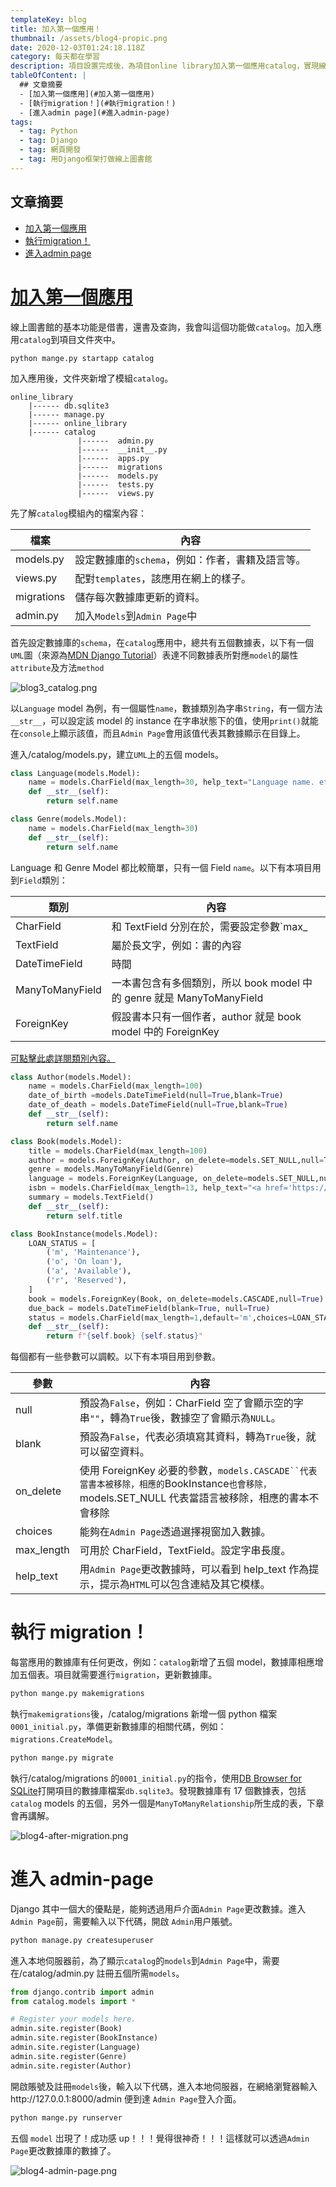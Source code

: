 ```yaml
---
templateKey: blog
title: 加入第一個應用！
thumbnail: /assets/blog4-propic.png
date: 2020-12-03T01:24:18.118Z
category: 每天都在學習
description: 項目設置完成後，為項目online library加入第一個應用catalog，實現線上圖書館基本功能！
tableOfContent: |
  ## 文章摘要
  - [加入第一個應用](#加入第一個應用)
  - [執行migration！](#執行migration！)
  - [進入admin page](#進入admin-page)
tags:
  - tag: Python
  - tag: Django
  - tag: 網頁開發
  - tag: 用Django框架打做線上圖書館
---
```

## 文章摘要

* [加入第一個應用](#加入第一個應用)
* [執行migration！](#執行migration！)
* [進入admin page](#進入admin-page)

# <ins>加入第一個應用<ins>

線上圖書館的基本功能是借書，還書及查詢，我會叫這個功能做`catalog`。加入應用`catalog`到項目文件夾中。

```
python mange.py startapp catalog
```

加入應用後，文件夾新增了模組`catalog`。

```
online_library
    |------ db.sqlite3
    |------ manage.py
    |------ online_library
    |------ catalog
               |------  admin.py
               |------  __init__.py
               |------  apps.py
               |------  migrations
               |------  models.py
               |------  tests.py
               |------  views.py
```

先了解`catalog`模組內的檔案內容：

| 檔案         | 內容                           |
| ---------- | ---------------------------- |
| models.py  | 設定數據庫的`schema`，例如：作者，書籍及語言等。 |
| views.py   | 配對`templates`，該應用在網上的樣子。     |
| migrations | 儲存每次數據庫更新的資料。                |
| admin.py   | 加入`Models`到`Admin Page`中     |

首先設定數據庫的`schema`，在`catalog`應用中，總共有五個數據表，以下有一個`UML`圖（來源為[MDN Django Tutorial](https://developer.mozilla.org/en-US/docs/Learn/Server-side/Django)）表達不同數據表所對應`model`的屬性`attribute`及方法`method`

![blog3_catalog.png](/assets/blog4_catalog.png)

以`Language` model 為例，有一個屬性`name`，數據類別為字串`String`，有一個方法`__str__`，可以設定該 model 的 instance 在字串狀態下的值，使用`print()`就能在`console`上顯示該值，而且`Admin Page`會用該值代表其數據顯示在目錄上。

進入/catalog/models.py，建立`UML`上的五個 models。

```python
class Language(models.Model):
    name = models.CharField(max_length=30, help_text="Language name. etc: chinese")
    def __str__(self):
        return self.name

class Genre(models.Model):
    name = models.CharField(max_length=30)
    def __str__(self):
        return self.name
```

Language 和 Genre Model 都比較簡單，只有一個 Field `name`。以下有本項目用到`Field`類別：

| 類別              | 內容                                                                 |
| --------------- | ------------------------------------------------------------------ |
| CharField       | 和 TextField 分別在於，需要設定參數`max\_                             | ength` |
| TextField       | 屬於長文字，例如：書的內容                                                      |
| DateTimeField   | 時間                                                                 |
| ManyToManyField | 一本書包含有多個類別，所以 book model 中的 genre 就是 ManyToManyField               |
| ForeignKey      | 假設書本只有一個作者，author 就是 book model 中的 ForeignKey                      |

[可點擊此處詳閱類別內容。](https://docs.djangoproject.com/en/2.1/ref/models/fields/#field-types)

```python
class Author(models.Model):
    name = models.CharField(max_length=100)
    date_of_birth =models.DateTimeField(null=True,blank=True)
    date_of_death = models.DateTimeField(null=True,blank=True)
    def __str__(self):
        return self.name

class Book(models.Model):
    title = models.CharField(max_length=100)
    author = models.ForeignKey(Author, on_delete=models.SET_NULL,null=True)
    genre = models.ManyToManyField(Genre)
    language = models.ForeignKey(Language, on_delete=models.SET_NULL,null=True)
    isbn = models.CharField(max_length=13, help_text="<a href='https://zh.wikipedia.org/zh-hk/%E5%9B%BD%E9%99%85%E6%A0%87%E5%87%86%E4%B9%A6%E5%8F%B7'>click here for isbn detail<a>")
    summary = models.TextField()
    def __str__(self):
        return self.title

class BookInstance(models.Model):
    LOAN_STATUS = [
        ('m', 'Maintenance'),
        ('o', 'On loan'),
        ('a', 'Available'),
        ('r', 'Reserved'),
    ]
    book = models.ForeignKey(Book, on_delete=models.CASCADE,null=True)
    due_back = models.DateTimeField(blank=True, null=True)
    status = models.CharField(max_length=1,default='m',choices=LOAN_STATUS)
    def __str__(self):
        return f"{self.book} {self.status}"
```

每個都有一些參數可以調較。以下有本項目用到參數。

| 參數         | 內容                                                                                                          |
| ---------- | ----------------------------------------------------------------------------------------------------------- |
| null       | 預設為`False`，例如：CharField 空了會顯示空的字串`""`，轉為`True`後，數據空了會顯示為`NULL`。                                             |
| blank      | 預設為`False`，代表必須填寫其資料，轉為`True`後，就可以留空資料。                                                                     |
| on_delete  | 使用 ForeignKey 必要的參數，```models.CASCADE``代表當書本被移除，相應的```BookInstance`也會移除，`models.SET_NULL 代表當語言被移除，相應的書本不會移除 |
| choices    | 能夠在`Admin Page`透過選擇視窗加入數據。                                                                                  |
| max_length | 可用於 CharField，TextField。設定字串長度。                                                                             |
| help_text  | 用`Admin Page`更改數據時，可以看到 help_text 作為提示，提示為`HTML`可以包含連結及其它模樣。                                                |

# 執行 migration！

每當應用的數據庫有任何更改，例如：`catalog`新增了五個 model，數據庫相應增加五個表。項目就需要進行`migration`，更新數據庫。

```python
python mange.py makemigrations
```

執行`makemigrations`後，/catalog/migrations 新增一個 python 檔案`0001_initial.py`，準備更新數據庫的相關代碼，例如：`migrations.CreateModel`。

```python
python mange.py migrate
```

執行/catalog/migrations 的`0001_initial.py`的指令，使用[DB Browser for SQLite](https://sqlitebrowser.org/)打開項目的數據庫檔案`db.sqlite3`。發現數據庫有 17 個數據表，包括`catalog` models 的五個，另外一個是`ManyToManyRelationship`所生成的表，下章會再講解。

![blog4-after-migration.png](/assets/blog4-after-migration.png)

# 進入 admin-page

Django 其中一個大的優點是，能夠透過用戶介面`Admin Page`更改數據。進入`Admin Page`前，需要輸入以下代碼，開啟 `Admin`用户賬號。

```python
python manage.py createsuperuser
```

進入本地伺服器前，為了顯示`catalog`的`models`到`Admin Page`中，需要在/catalog/admin.py 註冊五個所需`models`。

```python
from django.contrib import admin
from catalog.models import *

# Register your models here.
admin.site.register(Book)
admin.site.register(BookInstance)
admin.site.register(Language)
admin.site.register(Genre)
admin.site.register(Author)
```

開啟賬號及註冊`models`後，輸入以下代碼，進入本地伺服器，在網絡瀏覽器輸入http://127.0.0.1:8000/admin 便到達 `Admin Page`登入介面。

```python
python mange.py runserver
```

五個 `model` 岀現了！成功感 up！！！覺得很神奇！！！這樣就可以透過`Admin Page`更改數據庫的數據了。

![blog4-admin-page.png](/assets/blog4-admin-page.png)